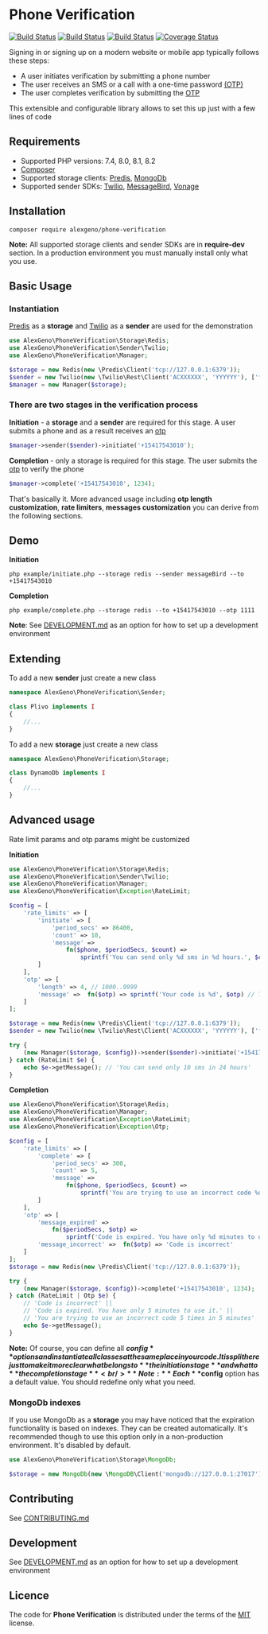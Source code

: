 # Phone Verification

[![Build Status](https://github.com/alexeygeno/phone-verification-php/workflows/Tests/badge.svg)](https://github.com/alexeygeno/phone-verification-php/actions)
[![Build Status](https://github.com/alexeygeno/phone-verification-php/workflows/PHPStan/badge.svg)](https://github.com/alexeygeno/phone-verification-php/actions)
[![Build Status](https://github.com/alexeygeno/phone-verification-php/workflows/CodeSniffer/badge.svg)](https://github.com/alexeygeno/phone-verification-php/actions)
[![Coverage Status](https://coveralls.io/repos/github/alexeygeno/phone-verification-php/badge.svg)](https://coveralls.io/github/alexeygeno/phone-verification-php)

Signing in or signing up on a modern website or mobile app typically follows these steps:
- A user initiates verification by submitting a phone number
- The user receives an SMS or a call with a one-time password [(OTP)](https://en.wikipedia.org/wiki/One-time_password)
- The user completes verification by submitting the [OTP](https://en.wikipedia.org/wiki/One-time_password)

This extensible and configurable library allows to set this up just with a few lines of code
## Requirements
- Supported PHP versions: 7.4, 8.0, 8.1, 8.2
- [ Composer](https://getcomposer.org/)
- Supported storage clients: [ Predis](https://github.com/predis/predis), [ MongoDb](https://github.com/mongodb/mongo-php-library)
- Supported sender SDKs: [ Twilio](https://github.com/twilio/twilio-php), [ MessageBird](https://github.com/messagebird/php-rest-api), [Vonage ](https://github.com/Vonage/vonage-php-sdk-core)

## Installation
```shell
composer require alexgeno/phone-verification
```
**Note:** All supported storage clients and sender SDKs are in **require-dev** section. In a production environment you must manually install only what you use.
## Basic Usage

### Instantiation
[ Predis](https://github.com/predis/predis) as a **storage** and  [ Twilio](https://github.com/twilio/twilio-php) as a **sender** are used for the demonstration
```php
use AlexGeno\PhoneVerification\Storage\Redis;
use AlexGeno\PhoneVerification\Sender\Twilio;
use AlexGeno\PhoneVerification\Manager;

$storage = new Redis(new \Predis\Client('tcp://127.0.0.1:6379'));
$sender = new Twilio(new \Twilio\Rest\Client('ACXXXXXX', 'YYYYYY'), ['from' => '+442077206312']);
$manager = new Manager($storage);
```
### There are two stages in the verification process

**Initiation** -  a **storage** and a **sender** are required for this stage. A user submits a phone and as a result receives an [otp](https://en.wikipedia.org/wiki/One-time_password)

```php
$manager->sender($sender)->initiate('+15417543010');
```
**Completion** - only a storage is required for this stage. The user submits the [ otp](https://en.wikipedia.org/wiki/One-time_password) to verify the phone
```php
$manager->complete('+15417543010', 1234);
```
That's basically it. More advanced usage including **otp length customization**, **rate limiters**, **messages customization** you can derive from the following sections.

## Demo
**Initiation** 
```shell
php example/initiate.php --storage redis --sender messageBird --to +15417543010
```
**Completion** 
```shell
php example/complete.php --storage redis --to +15417543010 --otp 1111
```
**Note**: See [DEVELOPMENT.md](DEVELOPMENT.md) as an option for how to set up a development environment

## Extending
To add a new **sender** just create a new class
```php
namespace AlexGeno\PhoneVerification\Sender;

class Plivo implements I
{ 
    //...
}
```
To add a new **storage** just create a new class
```php
namespace AlexGeno\PhoneVerification\Storage;

class DynamoDb implements I
{ 
    //...
}
```
## Advanced usage
Rate limit params and otp params might be customized

**Initiation**
```php
use AlexGeno\PhoneVerification\Storage\Redis;
use AlexGeno\PhoneVerification\Sender\Twilio;
use AlexGeno\PhoneVerification\Manager;
use AlexGeno\PhoneVerification\Exception\RateLimit;

$config = [
    'rate_limits' => [
        'initiate' => [
            'period_secs' => 86400,
            'count' => 10,
            'message' =>
                fn($phone, $periodSecs, $count) =>
                    sprintf('You can send only %d sms in %d hours.', $count, $periodSecs / 60 / 60)
        ]
    ],
    'otp' => [
        'length' => 4, // 1000..9999
        'message' =>  fn($otp) => sprintf('Your code is %d', $otp) // The text a user receives
    ]
];

$storage = new Redis(new \Predis\Client('tcp://127.0.0.1:6379'));
$sender = new Twilio(new \Twilio\Rest\Client('ACXXXXXX', 'YYYYYY'), ['from' => '+442077206312']);

try {
    (new Manager($storage, $config))->sender($sender)->initiate('+15417543010');
} catch (RateLimit $e) {
    echo $e->getMessage(); // 'You can send only 10 sms in 24 hours'
}
```

**Completion**
```php
use AlexGeno\PhoneVerification\Storage\Redis;
use AlexGeno\PhoneVerification\Manager;
use AlexGeno\PhoneVerification\Exception\RateLimit;
use AlexGeno\PhoneVerification\Exception\Otp;

$config = [
    'rate_limits' => [
        'complete' => [
            'period_secs' => 300,
            'count' => 5,
            'message' =>
                fn($phone, $periodSecs, $count) =>
                    sprintf('You are trying to use an incorrect code %d times in %d minutes', $count, $periodSecs / 60)
        ]
    ],
    'otp' => [
        'message_expired' =>
            fn($periodSecs, $otp) =>
                sprintf('Code is expired. You have only %d minutes to use it.', $periodSecs / 60),
        'message_incorrect' =>  fn($otp) => 'Code is incorrect'
    ]
];
$storage = new Redis(new \Predis\Client('tcp://127.0.0.1:6379'));

try {
    (new Manager($storage, $config))->complete('+15417543010', 1234);
} catch (RateLimit | Otp $e) {
    // 'Code is incorrect' ||
    // 'Code is expired. You have only 5 minutes to use it.' ||
    // 'You are trying to use an incorrect code 5 times in 5 minutes'
    echo $e->getMessage();
}
```
**Note:** Of course,  you can define all **$config** options and instantiate all classes at the same place in your code.
It is split here just to make it more clear what belongs to **the initiation stage** and what to **the completion stage**
<br />**Note:** Each **$config** option has a default value. You should redefine only what you need.

### MongoDb indexes
If you use MongoDb as a **storage** you may have noticed that the expiration functionality is based on indexes.
They can be created automatically. It's recommended though to use this option only in a non-production environment. It's disabled by default.

```php
use AlexGeno\PhoneVerification\Storage\MongoDb;

$storage = new MongoDb(new \MongoDB\Client('mongodb://127.0.0.1:27017'), ['indexes'=> true]);
```
## Contributing
See [CONTRIBUTING.md](CONTRIBUTING.md)

## Development
See [DEVELOPMENT.md](DEVELOPMENT.md) as an option for how to set up a development environment 

## Licence
The code for **Phone Verification** is distributed under the terms of the [MIT](LICENSE.txt) license.
